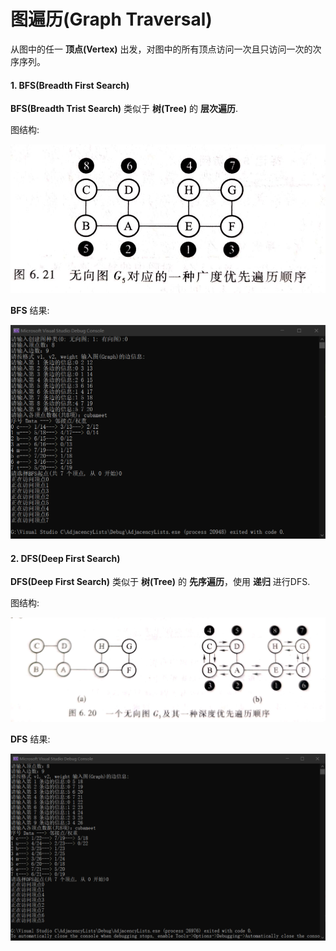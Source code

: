 # 图遍历(Graph Traversal)

从图中的任一 **顶点(Vertex)** 出发，对图中的所有顶点访问一次且只访问一次的次序序列。

#### 1. BFS(Breadth First Search)

**BFS(Breadth Trist Search)** 类似于 **树(Tree)** 的 **层次遍历**.

图结构:

![graph](https://github.com/RaySunWHUT/Graph-Structure/blob/master/assets/BFS_Fig.jpg)



**BFS** 结果:

![dfs](https://github.com/RaySunWHUT/Graph-Structure/blob/master/assets/BFS.png)



#### 2. DFS(Deep First Search)

**DFS(Deep First Search)** 类似于 **树(Tree)** 的 **先序遍历**，使用 **递归** 进行DFS.

图结构:

![graph](https://github.com/RaySunWHUT/Graph-Structure/blob/master/assets/DFS_Fig.jpg)



**DFS** 结果:

![dfs](https://github.com/RaySunWHUT/Graph-Structure/blob/master/assets/DFS.png)


